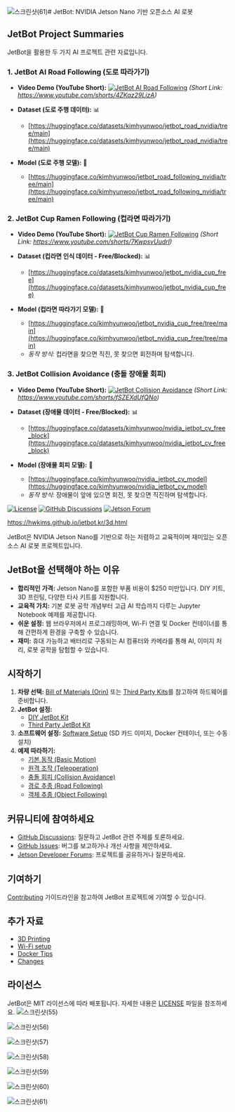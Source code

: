 ![스크린샷(61)](https://github.com/user-attachments/assets/9be17fcd-fb68-430a-b1ba-ba180e38a040)# JetBot: NVIDIA Jetson Nano 기반 오픈소스 AI 로봇


## JetBot Project Summaries

JetBot을 활용한 두 가지 AI 프로젝트 관련 자료입니다.

### 1. JetBot AI Road Following (도로 따라가기)

*   **Video Demo (YouTube Short):**
    [![JetBot AI Road Following](https://img.youtube.com/vi/4ZKaz29LizA/0.jpg)](https://www.youtube.com/watch?v=4ZKaz29LizA)
    *(Short Link: https://www.youtube.com/shorts/4ZKaz29LizA)*

*   **Dataset (도로 주행 데이터):** 📊
    *   [https://huggingface.co/datasets/kimhyunwoo/jetbot_road_nvidia/tree/main](https://huggingface.co/datasets/kimhyunwoo/jetbot_road_nvidia/tree/main)

*   **Model (도로 주행 모델):** 🤖
    *   [https://huggingface.co/kimhyunwoo/jetbot_road_following_nvidia/tree/main](https://huggingface.co/kimhyunwoo/jetbot_road_following_nvidia/tree/main)

### 2. JetBot Cup Ramen Following (컵라면 따라가기)

*   **Video Demo (YouTube Short):**
    [![JetBot Cup Ramen Following](https://img.youtube.com/vi/7KwpsvUudrI/0.jpg)](https://www.youtube.com/watch?v=7KwpsvUudrI)
    *(Short Link: https://www.youtube.com/shorts/7KwpsvUudrI)*

*   **Dataset (컵라면 인식 데이터 - Free/Blocked):** 📊
    *   [https://huggingface.co/datasets/kimhyunwoo/jetbot_nvidia_cup_free](https://huggingface.co/datasets/kimhyunwoo/jetbot_nvidia_cup_free)

*   **Model (컵라면 따라가기 모델):** 🤖
    *   [https://huggingface.co/kimhyunwoo/jetbot_nvidia_cup_free/tree/main](https://huggingface.co/kimhyunwoo/jetbot_nvidia_cup_free/tree/main)
    *   *동작 방식:* 컵라면을 찾으면 직진, 못 찾으면 회전하며 탐색합니다.

### 3. JetBot Collision Avoidance (충돌 장애물 회피)

*   **Video Demo (YouTube Short):**
    [![JetBot Collision Avoidance](https://img.youtube.com/vi/fSZEXdUfQNo/0.jpg)](https://www.youtube.com/watch?v=fSZEXdUfQNo)
    *(Short Link: https://www.youtube.com/shorts/fSZEXdUfQNo)*

*   **Dataset (장애물 데이터 - Free/Blocked):** 📊
    *   [https://huggingface.co/datasets/kimhyunwoo/nvidia_jetbot_cv_free_block](https://huggingface.co/datasets/kimhyunwoo/nvidia_jetbot_cv_free_block)

*   **Model (장애물 회피 모델):** 🤖
    *   [https://huggingface.co/kimhyunwoo/nvidia_jetbot_cv_model](https://huggingface.co/kimhyunwoo/nvidia_jetbot_cv_model)
    *   *동작 방식:* 장애물이 앞에 있으면 회전, 못 찾으면 직진하며 탐색합니다.






 



[![License](https://img.shields.io/badge/License-MIT-blue.svg)](https://opensource.org/licenses/MIT)
[![GitHub Discussions](https://img.shields.io/github/discussions/NVIDIA-AI-IOT/jetbot)](https://github.com/NVIDIA-AI-IOT/jetbot/discussions)
[![Jetson Forum](https://img.shields.io/badge/Forum-Jetson-green)](https://forums.developer.nvidia.com/c/agx-autonomous-machines/jetson-embedded-systems/70)

 https://hwkims.github.io/jetbot.kr/3d.html
 

JetBot은 NVIDIA Jetson Nano를 기반으로 하는 저렴하고 교육적이며 재미있는 오픈소스 AI 로봇 프로젝트입니다.

## JetBot을 선택해야 하는 이유

*   **합리적인 가격:** Jetson Nano를 포함한 부품 비용이 $250 미만입니다. DIY 키트, 3D 프린팅, 다양한 타사 키트를 지원합니다.
*   **교육적 가치:** 기본 로봇 공학 개념부터 고급 AI 학습까지 다루는 Jupyter Notebook 예제를 제공합니다.
*   **쉬운 설정:** 웹 브라우저에서 프로그래밍하며, Wi-Fi 연결 및 Docker 컨테이너를 통해 간편하게 환경을 구축할 수 있습니다.
*   **재미:** 휴대 가능하고 배터리로 구동되는 AI 컴퓨터와 카메라를 통해 AI, 이미지 처리, 로봇 공학을 탐험할 수 있습니다.

## 시작하기

1.  **차량 선택:** [Bill of Materials (Orin)](https://github.com/NVIDIA-AI-IOT/jetbot/blob/master/docs/bill_of_materials_orin.md) 또는 [Third Party Kits](https://github.com/NVIDIA-AI-IOT/jetbot/blob/master/docs/third_party_kits.md)를 참고하여 하드웨어를 준비합니다.
2.  **JetBot 설정:**
    *   [DIY JetBot Kit](https://github.com/NVIDIA-AI-IOT/jetbot/blob/master/docs/getting_started.md#option-1---diy-jetbot-kit)
    *   [Third Party JetBot Kit](https://github.com/NVIDIA-AI-IOT/jetbot/blob/master/docs/getting_started.md#option-2---third-party-jetbot-kit)
3.  **소프트웨어 설정:** [Software Setup](https://github.com/NVIDIA-AI-IOT/jetbot/blob/master/docs/software_setup.md) (SD 카드 이미지, Docker 컨테이너, 또는 수동 설치)
4.  **예제 따라하기:**
    *   [기본 동작 (Basic Motion)](https://github.com/NVIDIA-AI-IOT/jetbot/blob/master/docs/examples.md#basic-motion)
    *   [원격 조작 (Teleoperation)](https://github.com/NVIDIA-AI-IOT/jetbot/blob/master/docs/examples.md#teleoperation)
    *   [충돌 회피 (Collision Avoidance)](https://github.com/NVIDIA-AI-IOT/jetbot/blob/master/docs/examples.md#collision-avoidance)
    *   [경로 추종 (Road Following)](https://github.com/NVIDIA-AI-IOT/jetbot/blob/master/docs/examples.md#road-following)
    *   [객체 추종 (Object Following)](https://github.com/NVIDIA-AI-IOT/jetbot/blob/master/docs/examples.md#object-following)

## 커뮤니티에 참여하세요

*   [GitHub Discussions](https://github.com/NVIDIA-AI-IOT/jetbot/discussions): 질문하고 JetBot 관련 주제를 토론하세요.
*   [GitHub Issues](https://github.com/NVIDIA-AI-IOT/jetbot/issues): 버그를 보고하거나 개선 사항을 제안하세요.
*   [Jetson Developer Forums](https://forums.developer.nvidia.com/c/agx-autonomous-machines/jetson-embedded-systems/70): 프로젝트를 공유하거나 질문하세요.

## 기여하기

[Contributing](https://github.com/NVIDIA-AI-IOT/jetbot/blob/master/docs/contributing.md) 가이드라인을 참고하여 JetBot 프로젝트에 기여할 수 있습니다.

## 추가 자료

*   [3D Printing](https://github.com/NVIDIA-AI-IOT/jetbot/blob/master/docs/3d_printing.md)
*   [Wi-Fi setup](https://github.com/NVIDIA-AI-IOT/jetbot/blob/master/docs/wifi_setup.md)
*   [Docker Tips](https://github.com/NVIDIA-AI-IOT/jetbot/blob/master/docs/docker_tips.md)
*   [Changes](https://github.com/NVIDIA-AI-IOT/jetbot/blob/master/docs/changes.md)

## 라이선스

JetBot은 MIT 라이선스에 따라 배포됩니다.  자세한 내용은 [LICENSE](LICENSE) 파일을 참조하세요.
![스크린샷(55)](https://github.com/user-attachments/assets/5e22e9ae-182c-4a77-878c-3b960904e0a1)

 ![스크린샷(56)](https://github.com/user-attachments/assets/6ada874d-9021-463b-8803-76222415aed3)

![스크린샷(57)](https://github.com/user-attachments/assets/eb386456-714d-461c-b8a8-d8d3ce107c78)

![스크린샷(58)](https://github.com/user-attachments/assets/5e15e626-8352-4c77-80f8-c9706c06a095)

![스크린샷(59)](https://github.com/user-attachments/assets/655e7708-5c61-4d1a-bb6b-30f0160eaec7)

![스크린샷(60)](https://github.com/user-attachments/assets/8281aa53-751d-45ac-bc96-3094accf3804)

 
![스크린샷(61)](https://github.com/user-attachments/assets/7a4dff39-f2e4-449e-a931-1f9523446138)



